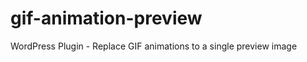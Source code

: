 gif-animation-preview
=====================

WordPress Plugin - Replace GIF animations to a single preview image
